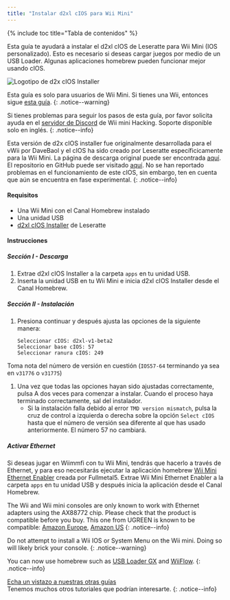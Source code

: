 ```yaml
---
title: "Instalar d2xl cIOS para Wii Mini"
---
```


{% include toc title="Tabla de contenidos" %}

Esta guía te ayudará a instalar el d2xl cIOS de Leseratte para Wii Mini (IOS personalizado). Esto es necesario si deseas cargar juegos por medio de un USB Loader. Algunas aplicaciones homebrew pueden funcionar mejor usando cIOS.

![Logotipo de d2x cIOS Installer](/images/cios/cIOS.png)

Esta guía es solo para usuarios de Wii Mini. Si tienes una Wii, entonces sigue [esta guía](cios).
{: .notice--warning}

Si tienes problemas para seguir los pasos de esta guía, por favor solicita ayuda en el [servidor de Discord](https://discord.gg/6ryxnkS) de Wii mini Hacking. Soporte disponible solo en inglés.
{: .notice--info}

Esta versión de d2x cIOS installer fue originalmente desarrollada para el vWii por DaveBaol y el cIOS ha sido creado por Leseratte específicicamente para la Wii Mini. La página de descarga original puede ser encontrada [aquí](https://wii.leseratte10.de/d2xl-cIOS/). El repositorio en GitHub puede ser visitado [aquí](https://github.com/Leseratte10/d2xl-cios). No se han reportado problemas en el funcionamiento de este cIOS, sin embargo, ten en cuenta que aún se encuentra en fase experimental.
{: .notice--info}

#### Requisitos

* Una Wii Mini con el Canal Homebrew instalado
* Una unidad USB
* [d2xl cIOS Installer](/assets/files/d2xl_wii_mini_cIOS_installer_v1_beta2.zip) de Leseratte

#### Instrucciones

##### Sección I - Descarga

1. Extrae d2xl cIOS Installer a la carpeta `apps` en tu unidad USB.
1. Inserta la unidad USB en tu Wii Mini e inicia d2xl cIOS Installer desde el Canal Homebrew.

##### Sección II - Instalación

1. Presiona continuar y después ajusta las opciones de la siguiente manera:
    ```
    Seleccionar cIOS: d2xl-v1-beta2
    Seleccionar base cIOS: 57
    Seleccionar ranura cIOS: 249
    ```
Toma nota del número de versión en cuestión (`IOS57-64` terminando ya sea en `v31776` o `v31775`)
1. Una vez que todas las opciones hayan sido ajustadas correctamente, pulsa A dos veces para comenzar a instalar. Cuando el proceso haya terminado correctamente, sal del instalador.
   - Si la instalación falla debido al error `TMD version mismatch`, pulsa la cruz de control a izquierda o derecha sobre la opción `Select cIOS` hasta que el número de versión sea diferente al que has usado anteriormente. El número 57 no cambiará.


##### Activar Ethernet
Si deseas jugar en Wiimmfi con tu Wii Mini, tendrás que hacerlo a través de Ethernet, y para eso necesitarás ejecutar la aplicación homebrew [Wii Mini Ethernet Enabler](/assets/files/Wii_Mini_Ethernet_Enable.zip) creada por Fullmetal5. Extrae Wii Mini Ethernet Enabler a la carpeta `apps` en tu unidad USB y después inicia la aplicación desde el Canal Homebrew.

The Wii and Wii mini consoles are only known to work with Ethernet adapters using the AX88772 chip. Please check that the product is compatible before you buy. This one from UGREEN is known to be compatible: [Amazon Europe](https://www.amazon.de/dp/B00MYT481C), [Amazon US](https://www.amazon.com/dp/B08DRKYKMM/)
{: .notice--info}

Do not attempt to install a Wii IOS or System Menu on the Wii mini. Doing so will likely brick your console.
{: .notice--warning}

You can now use homebrew such as [USB Loader GX](usbloadergx) and [WiiFlow](wiiflow).
{: .notice--info}

[Echa un vistazo a nuestras otras guías](site-navigation)<br> Tenemos muchos otros tutoriales que podrían interesarte.
{: .notice--info}
